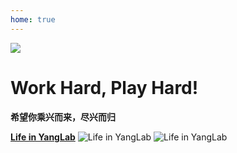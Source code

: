 ```yaml
---
home: true
---
```



![ ](https://images.squarespace-cdn.com/content/v1/5aa84edaf793922ad7a32f48/1531012699145-IY8GR88G8LEYAFVKSNQB/AdobeStock_128680431+play.jpg?format=2500w)


# Work Hard, Play Hard!

**希望你乘兴而来，尽兴而归**

**[Life in YangLab](https://kwqw2do10m.feishu.cn/docx/GgfCdEzZyojtecxtCEkcMISvnGg)**
![Life in YangLab](/team/fudao.jfif)
![Life in YangLab](/team/zhufugui.JPEG)
